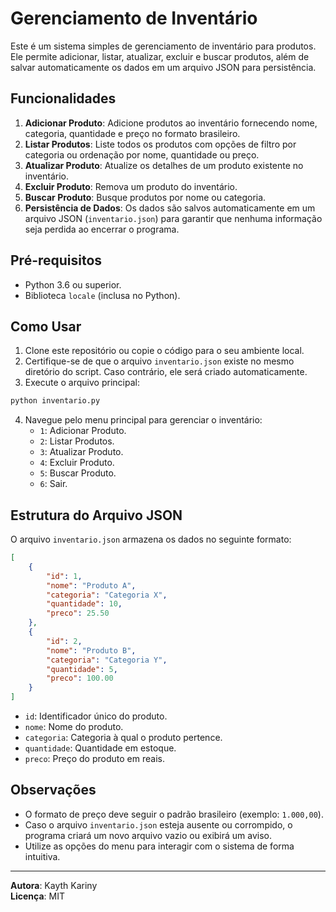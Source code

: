 # Gerenciamento de Inventário

Este é um sistema simples de gerenciamento de inventário para produtos. Ele permite adicionar, listar, atualizar, excluir e buscar produtos, além de salvar automaticamente os dados em um arquivo JSON para persistência.

## Funcionalidades

1. **Adicionar Produto**: Adicione produtos ao inventário fornecendo nome, categoria, quantidade e preço no formato brasileiro.
2. **Listar Produtos**: Liste todos os produtos com opções de filtro por categoria ou ordenação por nome, quantidade ou preço.
3. **Atualizar Produto**: Atualize os detalhes de um produto existente no inventário.
4. **Excluir Produto**: Remova um produto do inventário.
5. **Buscar Produto**: Busque produtos por nome ou categoria.
6. **Persistência de Dados**: Os dados são salvos automaticamente em um arquivo JSON (`inventario.json`) para garantir que nenhuma informação seja perdida ao encerrar o programa.

## Pré-requisitos

- Python 3.6 ou superior.
- Biblioteca `locale` (inclusa no Python).

## Como Usar

1. Clone este repositório ou copie o código para o seu ambiente local.
2. Certifique-se de que o arquivo `inventario.json` existe no mesmo diretório do script. Caso contrário, ele será criado automaticamente.
3. Execute o arquivo principal:

```bash
python inventario.py
```

4. Navegue pelo menu principal para gerenciar o inventário:
    - `1`: Adicionar Produto.
    - `2`: Listar Produtos.
    - `3`: Atualizar Produto.
    - `4`: Excluir Produto.
    - `5`: Buscar Produto.
    - `6`: Sair.

## Estrutura do Arquivo JSON

O arquivo `inventario.json` armazena os dados no seguinte formato:

```json
[
    {
        "id": 1,
        "nome": "Produto A",
        "categoria": "Categoria X",
        "quantidade": 10,
        "preco": 25.50
    },
    {
        "id": 2,
        "nome": "Produto B",
        "categoria": "Categoria Y",
        "quantidade": 5,
        "preco": 100.00
    }
]
```

- `id`: Identificador único do produto.
- `nome`: Nome do produto.
- `categoria`: Categoria à qual o produto pertence.
- `quantidade`: Quantidade em estoque.
- `preco`: Preço do produto em reais.

## Observações

- O formato de preço deve seguir o padrão brasileiro (exemplo: `1.000,00`).
- Caso o arquivo `inventario.json` esteja ausente ou corrompido, o programa criará um novo arquivo vazio ou exibirá um aviso.
- Utilize as opções do menu para interagir com o sistema de forma intuitiva.

---
**Autora**: Kayth Kariny  
**Licença**: MIT

